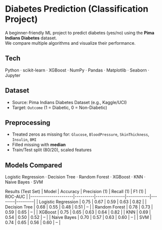 #  Diabetes Prediction (Classification Project)

A beginner-friendly ML project to predict diabetes (yes/no) using the **Pima Indians Diabetes** dataset.  
We compare multiple algorithms and visualize their performance.

##  Tech
Python · scikit-learn · XGBoost · NumPy · Pandas · Matplotlib · Seaborn · Jupyter

##  Dataset
- Source: Pima Indians Diabetes Dataset (e.g., Kaggle/UCI)
- Target: `Outcome` (1 = Diabetic, 0 = Non-Diabetic)

## Preprocessing
- Treated zeros as missing for: `Glucose`, `BloodPressure`, `SkinThickness`, `Insulin`, `BMI`
- Filled missing with **median**
- Train/Test split (80/20), scaled features

##  Models Compared
Logistic Regression · Decision Tree · Random Forest · XGBoost · KNN · Naive Bayes · SVM

Results (Test Set)
| Model                | Accuracy | Precision (1) | Recall (1) | F1 (1) | ROC-AUC |
|----------------------|----------|---------------|------------|--------|---------|
| Logistic Regression  | 0.75     | 0.67          | 0.59       | 0.63   | 0.82    |
| Decision Tree        | 0.68     | 0.55          | 0.48       | 0.51   | –       |
| Random Forest        | 0.78     | 0.73          | 0.59       | 0.65   | –       |
| XGBoost              | 0.75     | 0.65          | 0.63       | 0.64   | 0.82    |
| KNN                  | 0.69     | 0.54          | 0.50       | 0.52   | –       |
| Naive Bayes          | 0.70     | 0.57          | 0.63       | 0.60   | –       |
| SVM                  | 0.74     | 0.65          | 0.56       | 0.60   | –       |





